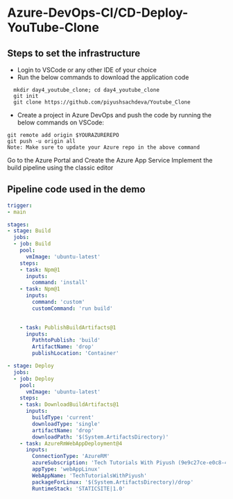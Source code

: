 # Azure-DevOps-CI/CD-Deploy-YouTube-Clone
## Steps to set the infrastructure
- Login to VSCode or any other IDE of your choice
- Run the below commands to download the application code

```
  mkdir day4_youtube_clone; cd day4_youtube_clone
  git init
  git clone https://github.com/piyushsachdeva/Youtube_Clone
```
- Create a project in Azure DevOps and push the code by running the below commands on VSCode:

```
git remote add origin $YOURAZUREREPO
git push -u origin all
Note: Make sure to update your Azure repo in the above command
```
Go to the Azure Portal and Create the Azure App Service
Implement the build pipeline using the classic editor

## Pipeline code used in the demo

``` YAML
trigger: 
- main

stages:
- stage: Build
  jobs:
  - job: Build
    pool:
      vmImage: 'ubuntu-latest'
    steps:
    - task: Npm@1
      inputs:
        command: 'install'
    - task: Npm@1
      inputs:
        command: 'custom'
        customCommand: 'run build'

    
    - task: PublishBuildArtifacts@1
      inputs:
        PathtoPublish: 'build'
        ArtifactName: 'drop'
        publishLocation: 'Container'

- stage: Deploy 
  jobs:
  - job: Deploy
    pool:
      vmImage: 'ubuntu-latest'
    steps:
    - task: DownloadBuildArtifacts@1
      inputs:
        buildType: 'current'
        downloadType: 'single'
        artifactName: 'drop'
        downloadPath: '$(System.ArtifactsDirectory)'
    - task: AzureRmWebAppDeployment@4
      inputs:
        ConnectionType: 'AzureRM'
        azureSubscription: 'Tech Tutorials With Piyush (9e9c27ce-e0c8-4171-a368-ad16977ec849)'
        appType: 'webAppLinux'
        WebAppName: 'TechTutorialsWithPiyush'
        packageForLinux: '$(System.ArtifactsDirectory)/drop'
        RuntimeStack: 'STATICSITE|1.0'
```
